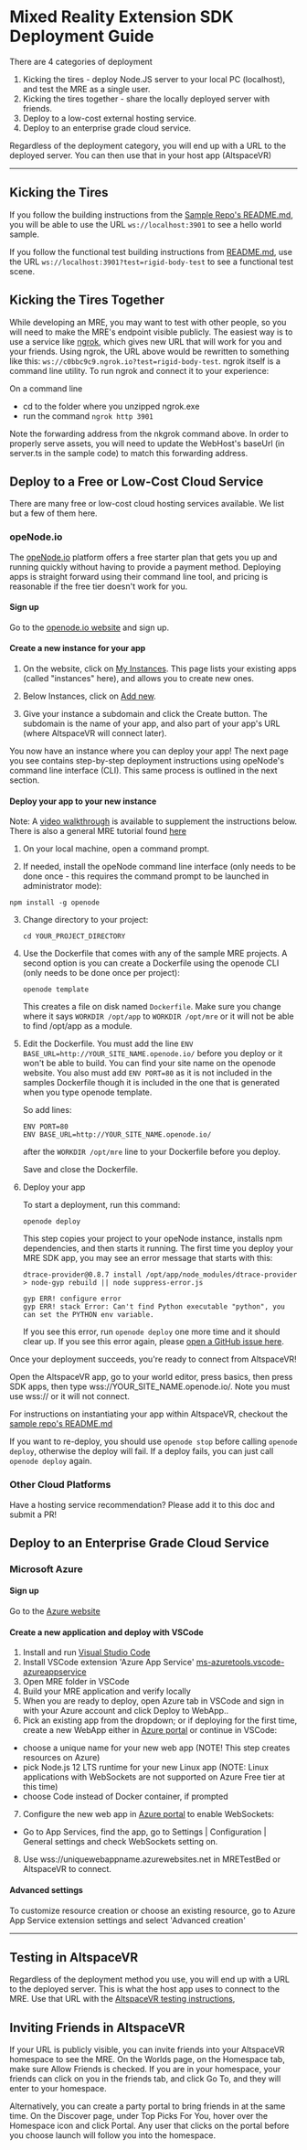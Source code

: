 # Mixed Reality Extension SDK Deployment Guide

There are 4 categories of deployment

1. Kicking the tires - deploy Node.JS server to your local PC (localhost), and
test the MRE as a single user.
2. Kicking the tires together - share the locally deployed server with friends.
3. Deploy to a low-cost external hosting service.
4. Deploy to an enterprise grade cloud service.

Regardless of the deployment category, you will end up with a URL to the 
deployed server. You can then use that in your host app (AltspaceVR)


---
## Kicking the Tires
If you follow the building instructions from the [Sample Repo's README.md](
https://github.com/Microsoft/mixed-reality-extension-sdk-samples/blob/master/README.md#BuildAndRun),
you will be able to use the URL `ws://localhost:3901` to see a hello world
sample.

If you follow the functional test building instructions from [README.md](
README.md#BuildAndRun), use the URL `ws://localhost:3901?test=rigid-body-test`
to see a functional test scene. 


## Kicking the Tires Together
While developing an MRE, you may want to test with other people, so you will
need to make the MRE's endpoint visible publicly. The easiest way is to use a
service like [ngrok](https://ngrok.com/), which gives new URL that will work 
for you and your friends. Using ngrok, the URL above would be rewritten to
something like this: `ws://c0bbc9c9.ngrok.io?test=rigid-body-test`. ngrok
itself is a command line utility. To run ngrok and connect it to your
experience:

On a command line
* cd to the folder where you unzipped ngrok.exe
* run the command `ngrok http 3901`

Note the forwarding address from the nkgrok command above. In order to properly serve assets, you will need to update the WebHost's baseUrl (in server.ts in the sample code) to match this forwarding address.

## Deploy to a Free or Low-Cost Cloud Service

There are many free or low-cost cloud hosting services available. We list but a
few of them here.

### opeNode.io

The [opeNode.io](https://www.openode.io/) platform offers a free starter plan that gets you
up and running quickly without having to provide a payment method. Deploying apps
is straight forward using their command line tool, and pricing is reasonable if
the free tier doesn't work for you.

#### Sign up
Go to the [openode.io website](https://openode.io) and sign up.

#### Create a new instance for your app
1. On the website, click on [My Instances](https://www.openode.io/admin/). This
page lists your existing apps (called "instances" here), and allows you to create
new ones.

2. Below Instances, click on [Add new](https://www.openode.io/admin/new).

3. Give your instance a subdomain and click the Create button. The subdomain is the name
of your app, and also part of your app's URL (where AltspaceVR will connect later).

You now have an instance where you can deploy your app! The next page you see
contains step-by-step deployment instructions using opeNode's command line interface (CLI).
This same process is outlined in the next section.

#### Deploy your app to your new instance
Note: A [video walkthrough](https://www.youtube.com/watch?v=SRzQOEwR4dM&list=PLmFHH6TuGBX1GjMAfzwz1wYz274RHq4ml&index=7&t=0s) is available to supplement the instructions below.
There is also a general MRE tutorial found [here](https://www.youtube.com/playlist?list=PLmFHH6TuGBX1GjMAfzwz1wYz274RHq4ml)

1. On your local machine, open a command prompt.
 
2. If needed, install the opeNode command line interface (only needs to be done once - this requires
the command prompt to be launched in administrator mode):
```
npm install -g openode
```
 
3. Change directory to your project:
    ```
    cd YOUR_PROJECT_DIRECTORY
    ```
4. Use the Dockerfile that comes with any of the sample MRE projects. A second option is you can create a Dockerfile using the openode CLI (only needs to be done once per project):
    ```
    openode template
    ```
    This creates a file on disk named `Dockerfile`. Make sure you change where it says `WORKDIR /opt/app` to `WORKDIR /opt/mre` or it will not be able to find /opt/app as a module. 
 
5. Edit the Dockerfile. You must add the line `ENV BASE_URL=http://YOUR_SITE_NAME.openode.io/` before you deploy or it won't be able to build. You can find your site name on the openode website. You also must add `ENV PORT=80` as it is not included in the samples Dockerfile though it is included in the one that is generated when you type openode template. 

    So add lines:

    ```
    ENV PORT=80
    ENV BASE_URL=http://YOUR_SITE_NAME.openode.io/
    ```

    after the `WORKDIR /opt/mre` line to your Dockerfile before you deploy.

    Save and close the Dockerfile.
 
6. Deploy your app
 
    To start a deployment, run this command:
    ```
    openode deploy
    ```
    This step copies your project to your opeNode instance, installs npm dependencies, and then starts it running.
    The first time you deploy your MRE SDK app, you may see an error message that starts with this:
    ```
    dtrace-provider@0.8.7 install /opt/app/node_modules/dtrace-provider
    > node-gyp rebuild || node suppress-error.js
 
    gyp ERR! configure error
    gyp ERR! stack Error: Can't find Python executable "python", you can set the PYTHON env variable.
    ```
    If you see this error, run `openode deploy` one more time and it should clear up. If you see this
    error again, please [open a GitHub issue here](https://github.com/Microsoft/mixed-reality-extension-sdk/issues/new).
 
Once your deployment succeeds, you're ready to connect from AltspaceVR! 
 
Open the AltspaceVR app, go to your world editor, press basics, then press SDK apps, then type wss://YOUR_SITE_NAME.openode.io/.
Note you must use wss:// or it will not connect. 
 
For instructions on instantiating your app within AltspaceVR, checkout the [sample repo's README.md](
https://github.com/Microsoft/mixed-reality-extension-sdk-samples/blob/master/README.md)
 
If you want to re-deploy, you should use `openode stop` before calling `openode deploy`, otherwise the deploy will 
fail. If a deploy fails, you can just call `openode deploy` again.


### Other Cloud Platforms

Have a hosting service recommendation? Please add it to this doc and submit a PR!

## Deploy to an Enterprise Grade Cloud Service

### Microsoft Azure

#### Sign up
Go to the [Azure website](https://azure.microsoft.com/en-us/free/)

#### Create a new application and deploy with VSCode 
1. Install and run [Visual Studio Code](https://code.visualstudio.com/)
2. Install VSCode extension 'Azure App Service'  [ms-azuretools.vscode-azureappservice](https://marketplace.visualstudio.com/items?itemName=ms-azuretools.vscode-azureappservice)
3. Open MRE folder in VSCode
4. Build your MRE application and verify locally
5. When you are ready to deploy, open Azure tab in VSCode and sign in with your Azure account and click Deploy to WebApp..
6. Pick an existing app from the dropdown; or if deploying for the first time, create a new WebApp either in [Azure portal](https://portal.azure.com) or continue in VSCode:
* choose a unique name for your new web app (NOTE! This step creates resources on Azure)
* pick Node.js 12 LTS runtime for your new Linux app (NOTE: Linux applications with WebSockets are not supported on Azure Free tier at this time)
* choose Code instead of Docker container, if prompted
7. Configure the new web app in [Azure portal](https://portal.azure.com) to enable WebSockets:
* Go to App Services, find the app, go to Settings | Configuration | General settings and check WebSockets setting on.
8. Use wss://uniquewebappname.azurewebsites.net in MRETestBed or AltspaceVR to connect.

#### Advanced settings 
To customize resource creation or choose an existing resource, go to Azure App Service extension settings and select 'Advanced creation'


---
## Testing in AltspaceVR
Regardless of the deployment method you use, you will end up with a URL to the
deployed server. This is what the host app uses to connect to the MRE. Use that
URL with the [AltspaceVR testing instructions](
README.md#Testing-an-MRE-In-AltspaceVR),


## Inviting Friends in AltspaceVR
If your URL is publicly visible, you can invite friends into your AltspaceVR
homespace to see the MRE. On the Worlds page, on the Homespace tab, make sure
Allow Friends is checked. If you are in your homespace, your friends can click
on you in the friends tab, and click Go To, and they will enter to your
homespace.

Alternatively, you can create a party portal to bring friends in at the same
time. On the Discover page, under Top Picks For You, hover over the Homespace
icon and click Portal. Any user that clicks on the portal before you choose
launch will follow you into the homespace.
